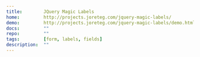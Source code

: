```yaml
---
title:        JQuery Magic Labels
home:         http://projects.joreteg.com/jquery-magic-labels/
demo:         http://projects.joreteg.com/jquery-magic-labels/demo.html
docs:         ""
repo:         ""
tags:         [form, labels, fields]
description:  ""
---
```


